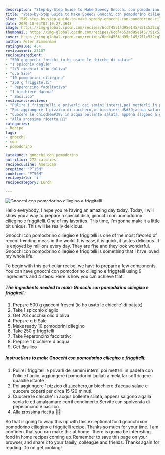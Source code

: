 ```yaml
---
description: "Step-by-Step Guide to Make Speedy Gnocchi con pomodorino ciliegino e friggitelli"
title: "Step-by-Step Guide to Make Speedy Gnocchi con pomodorino ciliegino e friggitelli"
slug: 1589-step-by-step-guide-to-make-speedy-gnocchi-con-pomodorino-ciliegino-e-friggitelli
date: 2020-10-04T02:10:27.464Z
image: https://img-global.cpcdn.com/recipes/6cdf4553ad95e145/751x532cq70/gnocchi-con-pomodorino-ciliegino-e-friggitelli-recipe-main-photo.jpg
thumbnail: https://img-global.cpcdn.com/recipes/6cdf4553ad95e145/751x532cq70/gnocchi-con-pomodorino-ciliegino-e-friggitelli-recipe-main-photo.jpg
cover: https://img-global.cpcdn.com/recipes/6cdf4553ad95e145/751x532cq70/gnocchi-con-pomodorino-ciliegino-e-friggitelli-recipe-main-photo.jpg
author: Peter Zimmerman
ratingvalue: 4.4
reviewcount: 23187
recipeingredient:
- "500 g gnocchi freschi io ho usato le chicche di patate"
- "1 spicchio daglio"
- "2/3 cucchiai olio doliva"
- "q.b Sale"
- "10 pomodorini ciliegino"
- "250 g friggitelli"
- " Peperoncino facoltativo"
- "1 bicchiere dacqua"
- " Basilico"
recipeinstructions:
- "Pulire i friggitelli e privarli dei semini interni,poi metterli in padella con l&#39;olio e l&#39;aglio, aggiungere i pomodorini tagliati a metà,far soffriggere qualche istante"
- "Poi aggiungere 1 pizzico di zucchero,un bicchiere d&#39;acqua salare e cuocere coperti per circa 15 /20 minuti."
- "Cuocere le chicche&#39; in acqua bollente salata, appena salgono a galla scolarle ed amalgamare con il condimento.Servite con spolverata di peperoncino e basilico."
- "Alla prossima ricetta 👩‍🍳"
categories:
- Recipe
tags:
- gnocchi
- con
- pomodorino

katakunci: gnocchi con pomodorino 
nutrition: 272 calories
recipecuisine: American
preptime: "PT15M"
cooktime: "PT56M"
recipeyield: "1"
recipecategory: Lunch

---
```



![Gnocchi con pomodorino ciliegino e friggitelli](https://img-global.cpcdn.com/recipes/6cdf4553ad95e145/751x532cq70/gnocchi-con-pomodorino-ciliegino-e-friggitelli-recipe-main-photo.jpg)

Hello everybody, I hope you're having an amazing day today. Today, I will show you a way to prepare a special dish, gnocchi con pomodorino ciliegino e friggitelli. One of my favorites. This time, I'm gonna make it a little bit unique. This will be really delicious.



Gnocchi con pomodorino ciliegino e friggitelli is one of the most favored of recent trending meals in the world. It is easy, it is quick, it tastes delicious. It is enjoyed by millions every day. They are fine and they look wonderful. Gnocchi con pomodorino ciliegino e friggitelli is something that I have loved my whole life.


To begin with this particular recipe, we have to prepare a few components. You can have gnocchi con pomodorino ciliegino e friggitelli using 9 ingredients and 4 steps. Here is how you can achieve that.

<!--inarticleads1-->

##### The ingredients needed to make Gnocchi con pomodorino ciliegino e friggitelli:

1. Prepare 500 g gnocchi freschi (io ho usato le chicche&#39; di patate)
1. Take 1 spicchio d&#39;aglio
1. Get 2/3 cucchiai olio d&#39;oliva
1. Prepare q.b Sale
1. Make ready 10 pomodorini ciliegino
1. Take 250 g friggitelli
1. Take  Peperoncino facoltativo
1. Prepare 1 bicchiere d&#39;acqua
1. Get  Basilico




<!--inarticleads2-->

##### Instructions to make Gnocchi con pomodorino ciliegino e friggitelli:

1. Pulire i friggitelli e privarli dei semini interni,poi metterli in padella con l&#39;olio e l&#39;aglio, aggiungere i pomodorini tagliati a metà,far soffriggere qualche istante
1. Poi aggiungere 1 pizzico di zucchero,un bicchiere d&#39;acqua salare e cuocere coperti per circa 15 /20 minuti.
1. Cuocere le chicche&#39; in acqua bollente salata, appena salgono a galla scolarle ed amalgamare con il condimento.Servite con spolverata di peperoncino e basilico.
1. Alla prossima ricetta 👩‍🍳




So that is going to wrap this up with this exceptional food gnocchi con pomodorino ciliegino e friggitelli recipe. Thanks so much for your time. I am confident that you can make this at home. There is gonna be interesting food in home recipes coming up. Remember to save this page on your browser, and share it to your family, colleague and friends. Thanks again for reading. Go on get cooking!
